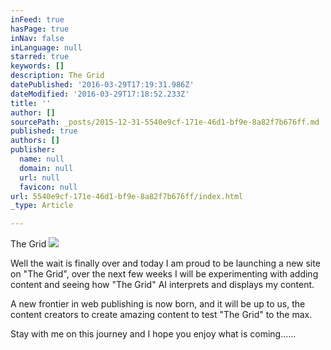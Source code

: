 ```yaml
---
inFeed: true
hasPage: true
inNav: false
inLanguage: null
starred: true
keywords: []
description: The Grid
datePublished: '2016-03-29T17:19:31.986Z'
dateModified: '2016-03-29T17:18:52.233Z'
title: ''
author: []
sourcePath: _posts/2015-12-31-5540e9cf-171e-46d1-bf9e-8a82f7b676ff.md
published: true
authors: []
publisher:
  name: null
  domain: null
  url: null
  favicon: null
url: 5540e9cf-171e-46d1-bf9e-8a82f7b676ff/index.html
_type: Article

---
```

The Grid
![](https://the-grid-user-content.s3-us-west-2.amazonaws.com/35a48fbd-9531-4f52-93a7-e86c6e9e2aa2.png)

Well the wait is finally over and today I am proud to be launching a new site on "The Grid", over the next few weeks I will be experimenting with adding content and seeing how "The Grid" AI interprets and displays my content.

A new frontier in web publishing is now born, and it will be up to us, the content creators to create amazing content to test "The Grid" to the max.

Stay with me on this journey and I hope you enjoy what is coming......
